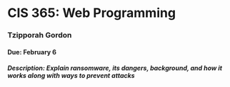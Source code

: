 
# CIS 365: Web Programming 
### Tzipporah Gordon
#### Due: February 6
##### Description: Explain ransomware, its dangers, background, and how it works along with ways to prevent attacks